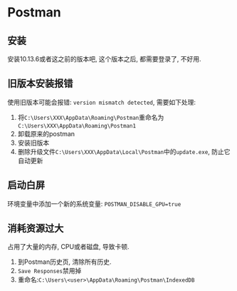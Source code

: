 # Postman

## 安装

安装10.13.6或者这之前的版本吧, 这个版本之后, 都需要登录了, 不好用.

## 旧版本安装报错

使用旧版本可能会报错: `version mismatch detected`, 需要如下处理:

1. 将`C:\Users\XXX\AppData\Roaming\Postman`重命名为`C:\Users\XXX\AppData\Roaming\Postman1`
2. 卸载原来的postman
3. 安装旧版本
4. 删除升级文件`C:\Users\XXX\AppData\Local\Postman`中的`update.exe`, 防止它自动更新

## 启动白屏

环境变量中添加一个新的系统变量: `POSTMAN_DISABLE_GPU=true`

## 消耗资源过大

占用了大量的内存, CPU或者磁盘, 导致卡顿.

1. 到Postman历史页, 清除所有历史.
2. `Save Responses`禁用掉
3. 重命名:`C:\Users\<user>\AppData\Roaming\Postman\IndexedDB`